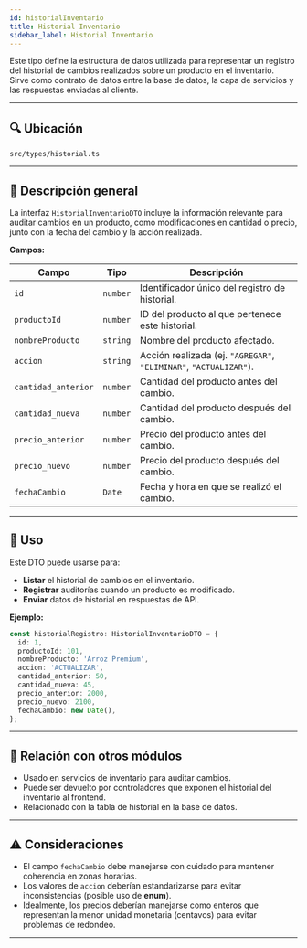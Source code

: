 ```yaml
---
id: historialInventario
title: Historial Inventario 
sidebar_label: Historial Inventario
---
```


Este tipo define la estructura de datos utilizada para representar un registro del historial de cambios realizados sobre un producto en el inventario.  
Sirve como contrato de datos entre la base de datos, la capa de servicios y las respuestas enviadas al cliente.

---

## 🔍 Ubicación

`src/types/historial.ts`

---

## 📌 Descripción general

La interfaz `HistorialInventarioDTO` incluye la información relevante para auditar cambios en un producto, como modificaciones en cantidad o precio, junto con la fecha del cambio y la acción realizada.

**Campos:**

| Campo              | Tipo     | Descripción |
|--------------------|----------|-------------|
| `id`               | `number` | Identificador único del registro de historial. |
| `productoId`       | `number` | ID del producto al que pertenece este historial. |
| `nombreProducto`   | `string` | Nombre del producto afectado. |
| `accion`           | `string` | Acción realizada (ej. `"AGREGAR"`, `"ELIMINAR"`, `"ACTUALIZAR"`). |
| `cantidad_anterior`| `number` | Cantidad del producto antes del cambio. |
| `cantidad_nueva`   | `number` | Cantidad del producto después del cambio. |
| `precio_anterior`  | `number` | Precio del producto antes del cambio. |
| `precio_nuevo`     | `number` | Precio del producto después del cambio. |
| `fechaCambio`      | `Date`   | Fecha y hora en que se realizó el cambio. |

---

## 🔗 Uso

Este DTO puede usarse para:

* **Listar** el historial de cambios en el inventario.
* **Registrar** auditorías cuando un producto es modificado.
* **Enviar** datos de historial en respuestas de API.

**Ejemplo:**

```ts
const historialRegistro: HistorialInventarioDTO = {
  id: 1,
  productoId: 101,
  nombreProducto: 'Arroz Premium',
  accion: 'ACTUALIZAR',
  cantidad_anterior: 50,
  cantidad_nueva: 45,
  precio_anterior: 2000,
  precio_nuevo: 2100,
  fechaCambio: new Date(),
};
````

---

## 🧩 Relación con otros módulos

* Usado en servicios de inventario para auditar cambios.
* Puede ser devuelto por controladores que exponen el historial del inventario al frontend.
* Relacionado con la tabla de historial en la base de datos.

---

## ⚠️ Consideraciones

* El campo `fechaCambio` debe manejarse con cuidado para mantener coherencia en zonas horarias.
* Los valores de `accion` deberían estandarizarse para evitar inconsistencias (posible uso de **enum**).
* Idealmente, los precios deberían manejarse como enteros que representan la menor unidad monetaria (centavos) para evitar problemas de redondeo.

---

